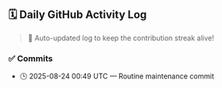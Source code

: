 ## 🗓️ Daily GitHub Activity Log

> 🤖 Auto-updated log to keep the contribution streak alive!

### ✅ Commits

- 🕒 2025-08-24 00:49 UTC — Routine maintenance commit

